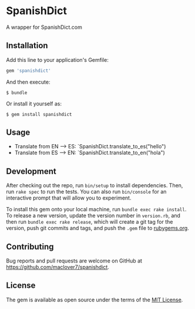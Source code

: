 # SpanishDict

A wrapper for SpanishDict.com

## Installation

Add this line to your application's Gemfile:

```ruby
gem 'spanishdict'
```

And then execute:

    $ bundle

Or install it yourself as:

    $ gem install spanishdict

## Usage

* Translate from EN --> ES: `SpanishDict.translate_to_es("hello")
* Translate from ES --> EN: `SpanishDict.translate_to_en("hola")

## Development

After checking out the repo, run `bin/setup` to install dependencies. Then, run `rake spec` to run the tests. You can also run `bin/console` for an interactive prompt that will allow you to experiment.

To install this gem onto your local machine, run `bundle exec rake install`. To release a new version, update the version number in `version.rb`, and then run `bundle exec rake release`, which will create a git tag for the version, push git commits and tags, and push the `.gem` file to [rubygems.org](https://rubygems.org).

## Contributing

Bug reports and pull requests are welcome on GitHub at https://github.com/maclover7/spanishdict.

## License

The gem is available as open source under the terms of the [MIT License](http://opensource.org/licenses/MIT).
